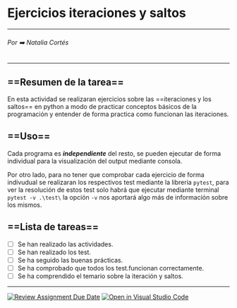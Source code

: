 # Ejercicios iteraciones y saltos

--- 

###### Por ➡️ Natalia Cortés 

---

## ==Resumen de la tarea==

En esta actividad se realizaran ejercicios sobre las ==iteraciones y los saltos== en python a modo de practicar conceptos básicos de la programación y entender de forma practica como funcionan las iteraciones.

## ==Uso==

Cada programa es ***independiente*** del resto, se pueden ejecutar de forma individual para la visualización del output mediante consola.

Por otro lado, para no tener que comprobar cada ejercicio de forma indivudual se realizaran los respectivos test mediante la libreria `pytest`, para ver la resolución de estos test solo habrá que ejecutar mediante terminal `pytest -v .\test\` la opción `-v` nos aportará algo más de información sobre los mismos.

## ==Lista de tareas==

- [ ] Se han realizado las actividades. 
- [ ] Se han realizado los test. 
- [ ] Se ha seguido las buenas prácticas. 
- [ ] Se ha comprobado que todos los test.funcionan correctamente.
- [ ] Se ha comprendido el temario sobre la iteración y saltos. 

---


[![Review Assignment Due Date](https://classroom.github.com/assets/deadline-readme-button-24ddc0f5d75046c5622901739e7c5dd533143b0c8e959d652212380cedb1ea36.svg)](https://classroom.github.com/a/rtP6U95r)
[![Open in Visual Studio Code](https://classroom.github.com/assets/open-in-vscode-718a45dd9cf7e7f842a935f5ebbe5719a5e09af4491e668f4dbf3b35d5cca122.svg)](https://classroom.github.com/online_ide?assignment_repo_id=12422238&assignment_repo_type=AssignmentRepo)
